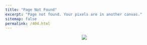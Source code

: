```yaml
---
title: "Page Not Found"
excerpt: "Page not found. Your pixels are in another canvas."
sitemap: false
permalink: /404.html
---
```


<div style="align-items:center; display: flex; justify-content:center;">
    <img src="https://lh6.googleusercontent.com/Bu-pRqU_tWZV7O3rJ5nV1P6NjqFnnAs8kVLC5VGz_Kf7ws0nDUXoGTc7pP87tyUCfu8VyXi0YviIm7CxAISDr2lJSwWwXQxxz98qxVfMcKTJfLPqbcfhn-QEeOowjrlwX1LYDFJN"/>
</div>